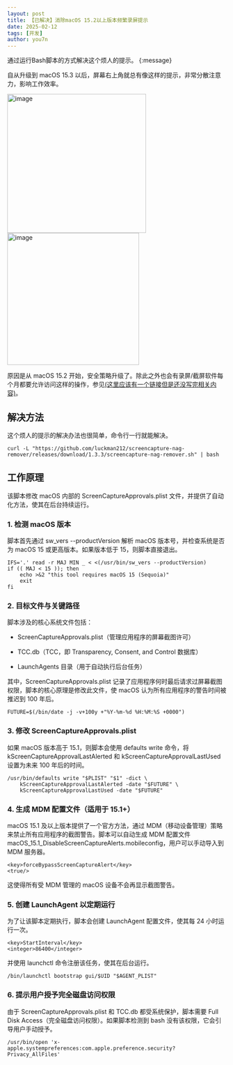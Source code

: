 ```yaml
---
layout: post
title: 【已解决】消除macOS 15.2以上版本频繁录屏提示
date: 2025-02-12
tags: [开发]
author: you7n
---
```


通过运行Bash脚本的方式解决这个烦人的提示。
{:message}

自从升级到 macOS 15.3 以后，屏幕右上角就总有像这样的提示，非常分散注意力，影响工作效率。

<img width="319" alt="image" src="https://github.com/user-attachments/assets/97f58815-e35c-4af1-9391-0129ba7bae3f" />

<img width="303" alt="image" src="https://github.com/user-attachments/assets/4f4b8b78-6187-4824-b8d9-56e0ee12337e" />

原因是从 macOS 15.2 开始，安全策略升级了。除此之外也会有录屏/截屏软件每个月都要允许访问这样的操作，参见[(这里应该有一个链接但是还没写完相关内容)]()。

## 解决方法

这个烦人的提示的解决办法也很简单，命令行一行就能解决。

```shell
curl -L "https://github.com/luckman212/screencapture-nag-remover/releases/download/1.3.3/screencapture-nag-remover.sh" | bash
```

## 工作原理

该脚本修改 macOS 内部的 ScreenCaptureApprovals.plist 文件，并提供了自动化方法，使其在后台持续运行。

### 1. 检测 macOS 版本

脚本首先通过 sw_vers --productVersion 解析 macOS 版本号，并检查系统是否为 macOS 15 或更高版本。如果版本低于 15，则脚本直接退出。
```
IFS='.' read -r MAJ MIN _ < <(/usr/bin/sw_vers --productVersion)
if (( MAJ < 15 )); then
    echo >&2 "this tool requires macOS 15 (Sequoia)"
    exit
fi
```
### 2. 目标文件与关键路径

脚本涉及的核心系统文件包括：

- ScreenCaptureApprovals.plist（管理应用程序的屏幕截图许可）

- TCC.db（TCC，即 Transparency, Consent, and Control 数据库）

- LaunchAgents 目录（用于自动执行后台任务）

其中，ScreenCaptureApprovals.plist 记录了应用程序何时最后请求过屏幕截图权限，脚本的核心原理是修改此文件，使 macOS 认为所有应用程序的警告时间被推迟到 100 年后。

```
FUTURE=$(/bin/date -j -v+100y +"%Y-%m-%d %H:%M:%S +0000")
```

### 3. 修改 ScreenCaptureApprovals.plist

如果 macOS 版本高于 15.1，则脚本会使用 defaults write 命令，将 kScreenCaptureApprovalLastAlerted 和 kScreenCaptureApprovalLastUsed 设置为未来 100 年后的时间。

```
/usr/bin/defaults write "$PLIST" "$1" -dict \
    kScreenCaptureApprovalLastAlerted -date "$FUTURE" \
    kScreenCaptureApprovalLastUsed -date "$FUTURE"
```

### 4. 生成 MDM 配置文件（适用于 15.1+）

macOS 15.1 及以上版本提供了一个官方方法，通过 MDM（移动设备管理）策略来禁止所有应用程序的截图警告。脚本可以自动生成 MDM 配置文件 macOS_15.1_DisableScreenCaptureAlerts.mobileconfig，用户可以手动导入到 MDM 服务器。

```
<key>forceBypassScreenCaptureAlert</key>
<true/>
```

这使得所有受 MDM 管理的 macOS 设备不会再显示截图警告。

### 5. 创建 LaunchAgent 以定期运行

为了让该脚本定期执行，脚本会创建 LaunchAgent 配置文件，使其每 24 小时运行一次。

```
<key>StartInterval</key>
<integer>86400</integer>
```

并使用 launchctl 命令注册该任务，使其在后台运行。

```
/bin/launchctl bootstrap gui/$UID "$AGENT_PLIST"
```

### 6. 提示用户授予完全磁盘访问权限

由于 ScreenCaptureApprovals.plist 和 TCC.db 都受系统保护，脚本需要 Full Disk Access（完全磁盘访问权限）。如果脚本检测到 bash 没有该权限，它会引导用户手动授予。

```
/usr/bin/open 'x-apple.systempreferences:com.apple.preference.security?Privacy_AllFiles'
```



